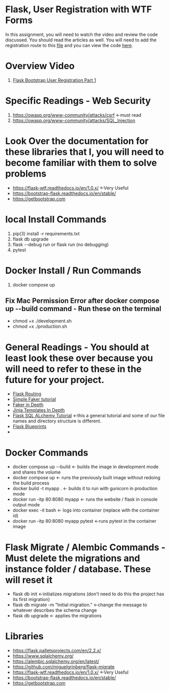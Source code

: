 # Flask, User Registration with WTF Forms

In this assignment, you will need to watch the video and review the code discussed. You should read the articles as well.
You will need to add the registration route to this [file](application/bp/authentication/__init__.py) 
and you can view the code [here](readme_images/registration_route.png).

# Overview Video

1. [Flask Bootstrap User Registration Part 1](https://youtu.be/IOu5w6P0gVQ)

# Specific Readings - Web Security
1. https://owasp.org/www-community/attacks/csrf  <-must read
2. https://owasp.org/www-community/attacks/SQL_Injection

# Look Over the documentation for these libraries that I, you will need to become familiar with them to solve problems
* https://flask-wtf.readthedocs.io/en/1.0.x/  <-Very Useful
* https://bootstrap-flask.readthedocs.io/en/stable/
* https://getbootstrap.com


# local Install Commands

1. pip(3) install -r requirements.txt
2. flask db upgrade
3. flask --debug run or flask run (no debugging)
4. pytest

# Docker Install / Run Commands
1. docker compose up
## Fix Mac Permission Error after docker compose up --build  command - Run these on the terminal

* chmod +x ./development.sh
* chmod +x ./production.sh



# General Readings - You should at least look these over because you will need to refer to these in the future for your project.

* [Flask Routing](https://hackersandslackers.com/flask-routes)
* [Simple Faker tutorial](https://zetcode.com/python/faker/)
* [Faker in  Depth](https://towardsdatascience.com/faker-library-in-python-an-intriguing-expedient-for-data-scientists-7dd06f953050)
* [Jinja Templates  In Depth](https://realpython.com/primer-on-jinja-templating/)
* [Flask SQL ALchemy Tutorial](https://pythonbasics.org/flask-sqlalchemy/) <-this a general tutorial and some of our
  file names and directory structure is different.
* [Flask Blueprints](https://realpython.com/flask-blueprint/)
*

# Docker Commands

* docker compose up --build <- builds the image in development mode and shares the volume
* docker compose up <- runs the previously built image without redoing the build process
* docker build -t myapp . <- builds it to run with gunicorn in production mode
* docker run -itp 80:8080 myapp <- runs the website / flask in console output mode
* docker exec -it <containerid> bash <- logs into container (replace <containerid> with the container id)
* docker run -itp 80:8080 myapp pytest <-runs pytest in the container image

# Flask Migrate / Alembic Commands - Must delete the migrations and instance folder / database. These will reset it

* flask db init <-initializes migrations (don't need to do this the project has its first migration)
* flask db migrate -m "Initial migration." <-change the message to whatever describes the schema change
* flask db upgrade <- applies the migrations

# Libraries

* https://flask.palletsprojects.com/en/2.2.x/
* https://www.sqlalchemy.org/
* https://alembic.sqlalchemy.org/en/latest/
* https://github.com/miguelgrinberg/flask-migrate
* https://flask-wtf.readthedocs.io/en/1.0.x/  <-Very Useful
* https://bootstrap-flask.readthedocs.io/en/stable/
* https://getbootstrap.com